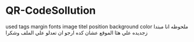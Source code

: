 # QR-CodeSollution
used tags
margin 
fonts
image
titel
position
background color
ملحوظه انا مبتدا زجديده علي هئا الموقع عشان كده ارجو ان تعدلو علي الملف وشكرا
